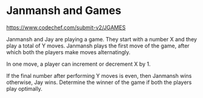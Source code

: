 # Janmansh and Games
https://www.codechef.com/submit-v2/JGAMES

Janmansh and Jay are playing a game. They start with a number X and they play a total of Y moves. Janmansh plays the first move of the game, after which both the players make moves alternatingly.

In one move, a player can increment or decrement X by 1.

If the final number after performing Y moves is even, then Janmansh wins otherwise, Jay wins. Determine the winner of the game if both the players play optimally.